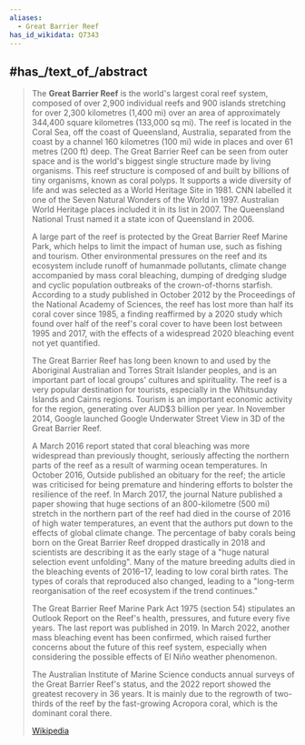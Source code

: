 ```yaml
---
aliases:
  - Great Barrier Reef
has_id_wikidata: Q7343
---
```



## #has_/text_of_/abstract 

> The **Great Barrier Reef** is the world's largest coral reef system, composed of over 2,900 individual reefs and 900 islands stretching for over 2,300 kilometres (1,400 mi) over an area of approximately 344,400 square kilometres (133,000 sq mi). The reef is located in the Coral Sea, off the coast of Queensland, Australia, separated from the coast by a channel 160 kilometres (100 mi) wide in places and over 61 metres (200 ft) deep. The Great Barrier Reef can be seen from outer space and is the world's biggest single structure made by living organisms. This reef structure is composed of and built by billions of tiny organisms, known as coral polyps. It supports a wide diversity of life and was selected as a World Heritage Site in 1981. CNN labelled it one of the Seven Natural Wonders of the World in 1997. Australian World Heritage places included it in its list in 2007. The Queensland National Trust named it a state icon of Queensland in 2006.
>
> A large part of the reef is protected by the Great Barrier Reef Marine Park, which helps to limit the impact of human use, such as fishing and tourism. Other environmental pressures on the reef and its ecosystem include runoff of humanmade pollutants, climate change accompanied by mass coral bleaching, dumping of dredging sludge and cyclic population outbreaks of the crown-of-thorns starfish. According to a study published in October 2012 by the Proceedings of the National Academy of Sciences, the reef has lost more than half its coral cover since 1985, a finding reaffirmed by a 2020 study which found over half of the reef's coral cover to have been lost between 1995 and 2017, with the effects of a widespread 2020 bleaching event not yet quantified.
>
> The Great Barrier Reef has long been known to and used by the Aboriginal Australian and Torres Strait Islander peoples, and is an important part of local groups' cultures and spirituality. The reef is a very popular destination for tourists, especially in the Whitsunday Islands and Cairns regions. Tourism is an important economic activity for the region, generating over AUD$3 billion per year. In November 2014, Google launched Google Underwater Street View in 3D of the Great Barrier Reef.
>
> A March 2016 report stated that coral bleaching was more widespread than previously thought, seriously affecting the northern parts of the reef as a result of warming ocean temperatures. In October 2016, Outside published an obituary for the reef; the article was criticised for being premature and hindering efforts to bolster the resilience of the reef. In March 2017, the journal Nature published a paper showing that huge sections of an 800-kilometre (500 mi) stretch in the northern part of the reef had died in the course of 2016 of high water temperatures, an event that the authors put down to the effects of global climate change. The percentage of baby corals being born on the Great Barrier Reef dropped drastically in 2018 and scientists are describing it as the early stage of a "huge natural selection event unfolding". Many of the mature breeding adults died in the bleaching events of 2016–17, leading to low coral birth rates. The types of corals that reproduced also changed, leading to a "long-term reorganisation of the reef ecosystem if the trend continues."
>
> The Great Barrier Reef Marine Park Act 1975 (section 54) stipulates an Outlook Report on the Reef's health, pressures, and future every five years. The last report was published in 2019. In March 2022, another mass bleaching event has been confirmed, which raised further concerns about the future of this reef system, especially when considering the possible effects of El Niño weather phenomenon.
>
> The Australian Institute of Marine Science conducts annual surveys of the Great Barrier Reef's status, and the 2022 report showed the greatest recovery in 36 years. It is mainly due to the regrowth of two-thirds of the reef by the fast-growing Acropora coral, which is the dominant coral there.
>
> [Wikipedia](https://en.wikipedia.org/wiki/Great%20Barrier%20Reef) 


